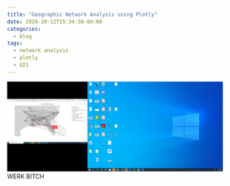 ```yaml
---
title: "Geographic Network Analysis using Plotly"
date: 2020-10-12T15:34:30-04:00
categories:
  - blog
tags:
  - network analysis 
  - plotly
  - GIS
---
```

<img src="https://github.com/ethantenison/page/blob/master/assets/images/Screenshot%20(4).png" >  
WERK BITCH 
